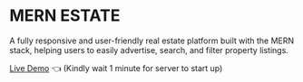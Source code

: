 # MERN ESTATE
A fully responsive and user-friendly real estate platform built with the MERN stack, helping users to easily advertise, search, and filter property listings.

[Live Demo](https://mern-estate-uhye.onrender.com/) :point_left: (Kindly wait 1 minute for server to start up)

